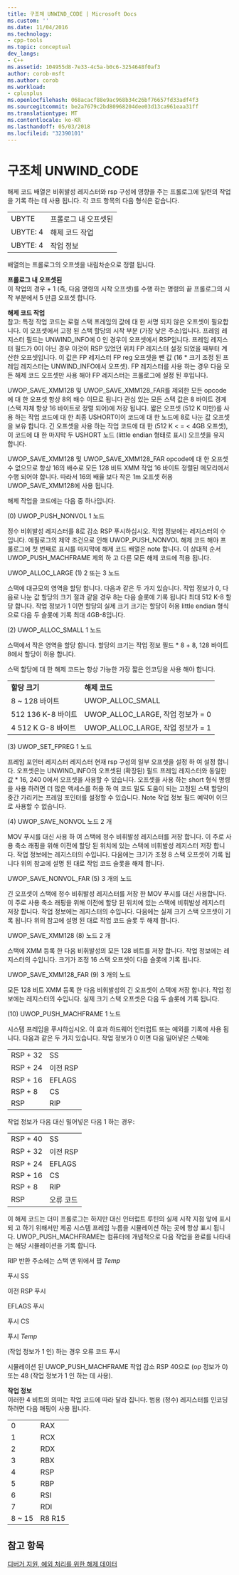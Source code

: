 ```yaml
---
title: 구조체 UNWIND_CODE | Microsoft Docs
ms.custom: ''
ms.date: 11/04/2016
ms.technology:
- cpp-tools
ms.topic: conceptual
dev_langs:
- C++
ms.assetid: 104955d8-7e33-4c5a-b0c6-3254648f0af3
author: corob-msft
ms.author: corob
ms.workload:
- cplusplus
ms.openlocfilehash: 068acacf88e9ac968b34c26bf76657fd33adf4f3
ms.sourcegitcommit: be2a7679c2bd80968204dee03d13ca961eaa31ff
ms.translationtype: MT
ms.contentlocale: ko-KR
ms.lasthandoff: 05/03/2018
ms.locfileid: "32390101"
---
```

# <a name="struct-unwindcode"></a>구조체 UNWIND_CODE
해제 코드 배열은 비휘발성 레지스터와 rsp 구성에 영향을 주는 프롤로그에 일련의 작업을 기록 하는 데 사용 됩니다. 각 코드 항목의 다음 형식은 같습니다.  
  
|||  
|-|-|  
|UBYTE|프롤로그 내 오프셋된|  
|UBYTE: 4|해제 코드 작업|  
|UBYTE: 4|작업 정보|  
  
 배열의는 프롤로그의 오프셋을 내림차순으로 정렬 됩니다.  
  
 **프롤로그 내 오프셋된**  
 이 작업의 경우 + 1 (즉, 다음 명령의 시작 오프셋)를 수행 하는 명령의 끝 프롤로그의 시작 부분에서 5 만큼 오프셋 합니다.  
  
 **해제 코드 작업**  
 참고: 특정 작업 코드는 로컬 스택 프레임의 값에 대 한 서명 되지 않은 오프셋이 필요합니다. 이 오프셋에서 고정 된 스택 할당의 시작 부분 (가장 낮은 주소)입니다. 프레임 레지스터 필드는 UNWIND_INFO에 0 인 경우이 오프셋에서 RSP입니다. 프레임 레지스터 필드가 0이 아닌 경우 이것이 RSP 있었던 위치 FP 레지스터 설정 되었을 때부터 계산한 오프셋입니다. 이 값은 FP 레지스터 FP reg 오프셋을 뺀 값 (16 * 크기 조정 된 프레임 레지스터는 UNWIND_INFO에서 오프셋). FP 레지스터를 사용 하는 경우 다음 모든 해제 코드 오프셋만 사용 해야 FP 레지스터는 프롤로그에 설정 된 후입니다.  
  
 UWOP_SAVE_XMM128 및 UWOP_SAVE_XMM128_FAR를 제외한 모든 opcode에 대 한 오프셋 항상 8의 배수 이므로 됩니다 관심 있는 모든 스택 값은 8 바이트 경계 (스택 자체 항상 16 바이트로 정렬 되어)에 저장 됩니다. 짧은 오프셋 (512 K 미만)를 사용 하는 작업 코드에 대 한 최종 USHORT이이 코드에 대 한 노드에 8로 나눈 값 오프셋을 보유 합니다. 긴 오프셋을 사용 하는 작업 코드에 대 한 (512 K < = < 4GB 오프셋),이 코드에 대 한 마지막 두 USHORT 노드 (little endian 형태로 표시) 오프셋을 유지 합니다.  
  
 UWOP_SAVE_XMM128 및 UWOP_SAVE_XMM128_FAR opcode에 대 한 오프셋 수 없으므로 항상 16의 배수로 모든 128 비트 XMM 작업 16 바이트 정렬된 메모리에서 수행 되어야 합니다. 따라서 16의 배율 보다 작은 1m 오프셋 허용 UWOP_SAVE_XMM128에 사용 됩니다.  
  
 해제 작업을 코드에는 다음 중 하나입니다.  
  
 (0) UWOP_PUSH_NONVOL 1 노드  
  
 정수 비휘발성 레지스터를 8로 감소 RSP 푸시하십시오. 작업 정보에는 레지스터의 수입니다. 에필로그의 제약 조건으로 인해 UWOP_PUSH_NONVOL 해제 코드 해야 프롤로그에 첫 번째로 표시를 마지막에 해제 코드 배열은 note 합니다. 이 상대적 순서 UWOP_PUSH_MACHFRAME 제외 하 고 다른 모든 해제 코드에 적용 됩니다.  
  
 UWOP_ALLOC_LARGE (1) 2 또는 3 노드  
  
 스택에 대규모의 영역을 할당 합니다. 다음과 같은 두 가지 있습니다. 작업 정보가 0, 다음로 나눈 값 할당의 크기 절과 같을 경우 8는 다음 슬롯에 기록 됩니다 최대 512 K-8 할당 합니다. 작업 정보가 1 이면 할당의 실제 크기 크기는 할당이 허용 little endian 형식으로 다음 두 슬롯에 기록 최대 4GB-8입니다.  
  
 (2) UWOP_ALLOC_SMALL 1 노드  
  
 스택에서 작은 영역을 할당 합니다. 할당의 크기는 작업 정보 필드 * 8 + 8, 128 바이트 8에서 할당이 허용 합니다.  
  
 스택 할당에 대 한 해제 코드는 항상 가능한 가장 짧은 인코딩을 사용 해야 합니다.  
  
|||  
|-|-|  
|**할당 크기**|**해제 코드**|  
|8 ~ 128 바이트|UWOP_ALLOC_SMALL|  
|512 136 K-8 바이트|UWOP_ALLOC_LARGE, 작업 정보가 = 0|  
|4 512 K G-8 바이트|UWOP_ALLOC_LARGE, 작업 정보가 = 1|  
  
 (3) UWOP_SET_FPREG 1 노드  
  
 프레임 포인터 레지스터 레지스터 현재 rsp 구성의 일부 오프셋을 설정 하 여 설정 합니다. 오프셋은는 UNWIND_INFO의 오프셋된 (확장된) 필드 프레임 레지스터와 동일한 값 * 16, 240 0에서 오프셋을 사용할 수 있습니다. 오프셋을 사용 하는 short 형식 명령을 사용 하려면 더 많은 액세스를 허용 하 여 코드 밀도 도움이 되는 고정된 스택 할당의 중간 가리키는 프레임 포인터를 설정할 수 있습니다. Note 작업 정보 필드 예약어 이므로 사용할 수 없습니다.  
  
 (4) UWOP_SAVE_NONVOL 노드 2 개  
  
 MOV 푸시를 대신 사용 하 여 스택에 정수 비휘발성 레지스터를 저장 합니다. 이 주로 사용 축소 래핑을 위해 이전에 할당 된 위치에 있는 스택에 비휘발성 레지스터 저장 합니다. 작업 정보에는 레지스터의 수입니다. 다음에는 크기가 조정 8 스택 오프셋이 기록 됩니다 위의 참고에 설명 된 대로 작업 코드 슬롯을 해제 합니다.  
  
 UWOP_SAVE_NONVOL_FAR (5) 3 개의 노드  
  
 긴 오프셋이 스택에 정수 비휘발성 레지스터를 저장 한 MOV 푸시를 대신 사용합니다. 이 주로 사용 축소 래핑을 위해 이전에 할당 된 위치에 있는 스택에 비휘발성 레지스터 저장 합니다. 작업 정보에는 레지스터의 수입니다. 다음에는 실제 크기 스택 오프셋이 기록 됩니다 위의 참고에 설명 된 대로 작업 코드 슬롯 두 해제 합니다.  
  
 UWOP_SAVE_XMM128 (8) 노드 2 개  
  
 스택에 XMM 등록 한 다음 비휘발성의 모든 128 비트를 저장 합니다. 작업 정보에는 레지스터의 수입니다. 크기가 조정 16 스택 오프셋이 다음 슬롯에 기록 됩니다.  
  
 UWOP_SAVE_XMM128_FAR (9) 3 개의 노드  
  
 모든 128 비트 XMM 등록 한 다음 비휘발성의 긴 오프셋이 스택에 저장 합니다. 작업 정보에는 레지스터의 수입니다. 실제 크기 스택 오프셋은 다음 두 슬롯에 기록 됩니다.  
  
 (10) UWOP_PUSH_MACHFRAME 1 노드  
  
 시스템 프레임을 푸시하십시오.  이 효과 하드웨어 인터럽트 또는 예외를 기록에 사용 됩니다. 다음과 같은 두 가지 있습니다. 작업 정보가 0 이면 다음 밀어넣은 스택에:  
  
|||  
|-|-|  
|RSP + 32|SS|  
|RSP + 24|이전 RSP|  
|RSP + 16|EFLAGS|  
|RSP + 8|CS|  
|RSP|RIP|  
  
 작업 정보가 다음 대신 밀어넣은 다음 1 하는 경우:  
  
|||  
|-|-|  
|RSP + 40|SS|  
|RSP + 32|이전 RSP|  
|RSP + 24|EFLAGS|  
|RSP + 16|CS|  
|RSP + 8|RIP|  
|RSP|오류 코드|  
  
 이 해제 코드는 더미 프롤로그는 하지만 대신 인터럽트 루틴의 실제 시작 지점 앞에 표시 되 고 하기 위해서만 제공 시스템 프레임 누름을 시뮬레이션 하는 곳에 항상 표시 됩니다. UWOP_PUSH_MACHFRAME는 컴퓨터에 개념적으로 다음 작업을 완료를 나타내는 해당 시뮬레이션을 기록 합니다.  
  
 RIP 반환 주소에는 스택 맨 위에서 팝 *Temp*  
  
 푸시 SS  
  
 이전 RSP 푸시  
  
 EFLAGS 푸시  
  
 푸시 CS  
  
 푸시 *Temp*  
  
 (작업 정보가 1 인) 하는 경우 오류 코드 푸시  
  
 시뮬레이션 된 UWOP_PUSH_MACHFRAME 작업 감소 RSP 40으로 (op 정보가 0) 또는 48 (작업 정보가 1 인 하는 데 사용).  
  
 **작업 정보**  
 이러한 4 비트의 의미는 작업 코드에 따라 달라 집니다. 범용 (정수) 레지스터를 인코딩하려면 다음 매핑이 사용 됩니다.  
  
|||  
|-|-|  
|0|RAX|  
|1|RCX|  
|2|RDX|  
|3|RBX|  
|4|RSP|  
|5|RBP|  
|6|RSI|  
|7|RDI|  
|8 ~ 15|R8 R15|  
  
## <a name="see-also"></a>참고 항목  
 [디버거 지원, 예외 처리를 위한 해제 데이터](../build/unwind-data-for-exception-handling-debugger-support.md)